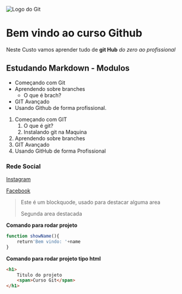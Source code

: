 ![Logo do Git](https://git-scm.com/images/logos/logomark-orange@2x.png)
# Bem vindo ao curso Github
Neste Custo vamos aprender tudo de **git Hub** _do zero ao profissional_



## Estudando Markdown - Modulos
* Começando com Git
* Aprendendo sobre branches
  * O que é brach?
* GIT Avançado
* Usando Github de forma profissional.


1. Começando com GIT
   1. O que é git?
   2. Instalando git na Maquina
2. Aprendendo sobre branches
3. GIT Avançado
4. Usando GitHub de forma Profissional

### Rede Social
[Instagram](https://google.com.br)

[Facebook](https://facebook.com)


>Este é um blockquode, usado para destacar alguma area
>
>Segunda area destacada

**Comando para rodar projeto**
```js
function showName(){
    return'Bem vindo: '+name
}
```

**Comando para rodar projeto tipo html**
```html
<h1>
    Titulo do projeto
    <span>Curso Git</span>
</h1>
```